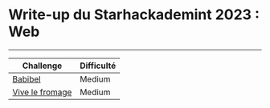 # Write-up du Starhackademint 2023 : Web
***
| Challenge | Difficulté |
|-|-|
| [Babibel](babibel/readme.md) | Medium |
| [ Vive le fromage ](vive_le_fromage/readme.md) | Medium |